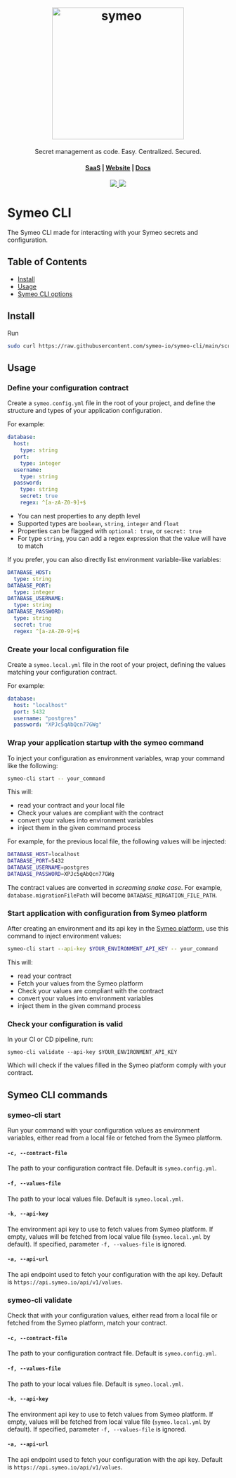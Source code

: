 <h1 align="center">
<a href="https://app.symeo.io/">
  <img width="300" src="https://s3.eu-west-3.amazonaws.com/symeo.io-assets/symeo-logo.png" alt="symeo">
</a>
</h1>
<p align="center">
  <p align="center">Secret management as code. Easy. Centralized. Secured.</p>
</p>


<h4 align="center">
  <a href="https://app.symeo.io/">SaaS</a> |
  <a href="https://symeo.io/">Website</a> |
  <a href="https://docs.symeo.io/">Docs</a>
</h4>

<h4 align="center">
  <a href="https://github.com/medusajs/medusa/blob/master/LICENSE">
    <img src="https://img.shields.io/badge/license-Apache-blue.svg" />
  </a>
 <a href="https://circleci.com/gh/symeo-io/symeo-cli">
    <img src="https://circleci.com/gh/symeo-io/symeo-cli.svg?style=svg"/>
 </a>
</h4>

# Symeo CLI

The Symeo CLI made for interacting with your Symeo secrets and configuration.

## Table of Contents

- [Install](#install)
- [Usage](#usage)
- [Symeo CLI options](#symeo-cli-commands)

## Install

Run

```bash
sudo curl https://raw.githubusercontent.com/symeo-io/symeo-cli/main/scripts/install.sh | bash
```

## Usage

### Define your configuration contract

Create a `symeo.config.yml` file in the root of your project, and define the structure and types of your application configuration.

For example:
```yaml
database:
  host:
    type: string
  port:
    type: integer
  username:
    type: string
  password:
    type: string
    secret: true
    regex: ^[a-zA-Z0-9]+$
```

- You can nest properties to any depth level
- Supported types are `boolean`, `string`, `integer` and `float`
- Properties can be flagged with `optional: true`, or `secret: true`
- For type `string`, you can add a regex expression that the value will have to match

If you prefer, you can also directly list environment variable-like variables:

```yaml
DATABASE_HOST:
  type: string
DATABASE_PORT:
  type: integer
DATABASE_USERNAME:
  type: string
DATABASE_PASSWORD:
  type: string
  secret: true
  regex: ^[a-zA-Z0-9]+$
```

### Create your local configuration file

Create a `symeo.local.yml` file in the root of your project, defining the values matching your configuration contract.

For example:
```yaml
database:
  host: "localhost"
  port: 5432
  username: "postgres"
  password: "XPJc5qAbQcn77GWg"
```

### Wrap your application startup with the symeo command

To inject your configuration as environment variables, wrap your command like the following:

```bash
symeo-cli start -- your_command
```

This will:
- read your contract and your local file
- Check your values are compliant with the contract
- convert your values into environment variables
- inject them in the given command process

For example, for the previous local file, the following values will be injected:

```bash
DATABASE_HOST=localhost
DATABASE_PORT=5432
DATABASE_USERNAME=postgres
DATABASE_PASSWORD=XPJc5qAbQcn77GWg
```

The contract values are converted in *screaming snake case*. For example, `database.migrationFilePath` will become `DATABASE_MIRGATION_FILE_PATH`.

### Start application with configuration from Symeo platform

After creating an environment and its api key in the [Symeo platform](https://app.symeo.io/), use this command to inject environment values:

```bash
symeo-cli start --api-key $YOUR_ENVIRONMENT_API_KEY -- your_command
```

This will:
- read your contract
- Fetch your values from the Symeo platform
- Check your values are compliant with the contract
- convert your values into environment variables
- inject them in the given command process

### Check your configuration is valid

In your CI or CD pipeline, run:

```shell
symeo-cli validate --api-key $YOUR_ENVIRONMENT_API_KEY
```

Which will check if the values filled in the Symeo platform comply with your contract.

## Symeo CLI commands

### symeo-cli start

Run your command with your configuration values as environment variables, either read from a local file or fetched from the Symeo platform.

#### `-c, --contract-file`

The path to your configuration contract file. Default is `symeo.config.yml`.

#### `-f, --values-file`

The path to your local values file. Default is `symeo.local.yml`.

#### `-k, --api-key`

The environment api key to use to fetch values from Symeo platform. If empty, values will be fetched from local value file (`symeo.local.yml` by default). If specified, parameter `-f, --values-file` is ignored.

#### `-a, --api-url`

The api endpoint used to fetch your configuration with the api key. Default is `https://api.symeo.io/api/v1/values`.


### symeo-cli validate

Check that with your configuration values, either read from a local file or fetched from the Symeo platform, match your contract.

#### `-c, --contract-file`

The path to your configuration contract file. Default is `symeo.config.yml`.

#### `-f, --values-file`

The path to your local values file. Default is `symeo.local.yml`.

#### `-k, --api-key`

The environment api key to use to fetch values from Symeo platform. If empty, values will be fetched from local value file (`symeo.local.yml` by default). If specified, parameter `-f, --values-file` is ignored.

#### `-a, --api-url`

The api endpoint used to fetch your configuration with the api key. Default is `https://api.symeo.io/api/v1/values`.

